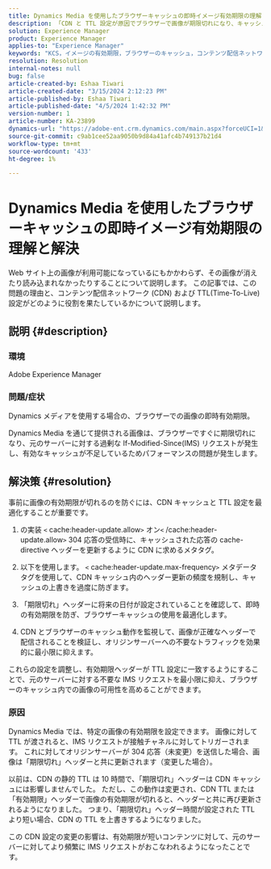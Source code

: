```yaml
---
title: Dynamics Media を使用したブラウザーキャッシュの即時イメージ有効期限の理解と解決
description: 「CDN と TTL 設定が原因でブラウザーで画像が期限切れになり、キャッシュの更新やブラウザーの再検証プロセスに影響を与える方法を説明します。」
solution: Experience Manager
product: Experience Manager
applies-to: "Experience Manager"
keywords: "KCS，イメージの有効期限，ブラウザーのキャッシュ，コンテンツ配信ネットワーク (CDN), IMS リクエスト，キャッシュ制御，エッジサーバー， HTTP 304 応答，キャッシュの更新， Adobe Scene7 CDN"
resolution: Resolution
internal-notes: null
bug: false
article-created-by: Eshaa Tiwari
article-created-date: "3/15/2024 2:12:23 PM"
article-published-by: Eshaa Tiwari
article-published-date: "4/5/2024 1:42:32 PM"
version-number: 1
article-number: KA-23899
dynamics-url: "https://adobe-ent.crm.dynamics.com/main.aspx?forceUCI=1&pagetype=entityrecord&etn=knowledgearticle&id=a4977006-d6e2-ee11-904c-6045bd03c412"
source-git-commit: c9ab1cee52aa9050b9d84a41afc4b749137b21d4
workflow-type: tm+mt
source-wordcount: '433'
ht-degree: 1%

---
```


# Dynamics Media を使用したブラウザーキャッシュの即時イメージ有効期限の理解と解決


Web サイト上の画像が利用可能になっているにもかかわらず、その画像が消えたり読み込まれなかったりすることについて説明します。 この記事では、この問題の理由と、コンテンツ配信ネットワーク (CDN) および TTL(Time-To-Live) 設定がどのように役割を果たしているかについて説明します。

## 説明 {#description}


### 環境

Adobe Experience Manager

### 問題/症状

Dynamics メディアを使用する場合の、ブラウザーでの画像の即時有効期限。

Dynamics Media を通じて提供される画像は、ブラウザーですぐに期限切れになり、元のサーバーに対する過剰な If-Modified-Since(IMS) リクエストが発生し、有効なキャッシュが不足しているためパフォーマンスの問題が発生します。


## 解決策 {#resolution}


事前に画像の有効期限が切れるのを防ぐには、CDN キャッシュと TTL 設定を最適化することが重要です。

1. の実装 `<` cache:header-update.allow`>` オン`<` /cache:header-update.allow`>`  304 応答の受信時に、キャッシュされた応答の cache-directive ヘッダーを更新するように CDN に求めるメタタグ。 


2. 以下を使用します。 `<` cache:header-update.max-frequency`>`  メタデータタグを使用して、CDN キャッシュ内のヘッダー更新の頻度を規制し、キャッシュの上書きを過度に防ぎます。 


3. 「期限切れ」ヘッダーに将来の日付が設定されていることを確認して、即時の有効期限を防ぎ、ブラウザーキャッシュの使用を最適化します。


4. CDN とブラウザーのキャッシュ動作を監視して、画像が正確なヘッダーで配信されることを検証し、オリジンサーバーへの不要なトラフィックを効果的に最小限に抑えます。


これらの設定を調整し、有効期限ヘッダーが TTL 設定に一致するようにすることで、元のサーバーに対する不要な IMS リクエストを最小限に抑え、ブラウザーのキャッシュ内での画像の可用性を高めることができます。

### 原因

Dynamics Media では、特定の画像の有効期限を設定できます。 画像に対して TTL が渡されると、IMS リクエストが接触チャネルに対してトリガーされます。 これに対してオリジンサーバーが 304 応答（未変更）を送信した場合、画像は「期限切れ」ヘッダーと共に更新されます（変更した場合）。

以前は、CDN の静的 TTL は 10 時間で、「期限切れ」ヘッダーは CDN キャッシュには影響しませんでした。 ただし、この動作は変更され、CDN TTL または「有効期限」ヘッダーで画像の有効期限が切れると、ヘッダーと共に再び更新されるようになりました。 つまり、「期限切れ」ヘッダー時間が設定された TTL より短い場合、CDN の TTL を上書きするようになりました。

この CDN 設定の変更の影響は、有効期限が短いコンテンツに対して、元のサーバーに対してより頻繁に IMS リクエストがおこなわれるようになったことです。
